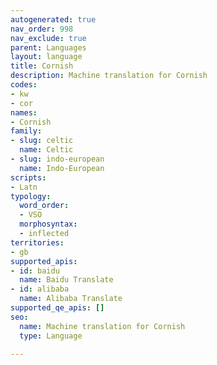 ```yaml
---
autogenerated: true
nav_order: 998
nav_exclude: true
parent: Languages
layout: language
title: Cornish
description: Machine translation for Cornish
codes:
- kw
- cor
names:
- Cornish
family:
- slug: celtic
  name: Celtic
- slug: indo-european
  name: Indo-European
scripts:
- Latn
typology:
  word_order:
  - VSO
  morphosyntax:
  - inflected
territories:
- gb
supported_apis:
- id: baidu
  name: Baidu Translate
- id: alibaba
  name: Alibaba Translate
supported_qe_apis: []
seo:
  name: Machine translation for Cornish
  type: Language

---
```


